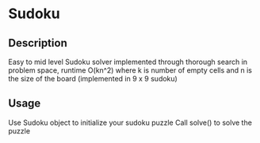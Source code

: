# Sudoku
## Description
Easy to mid level Sudoku solver implemented through thorough search in problem space, runtime O(kn^2) where k is number of empty cells and n is the size of the board (implemented in 9 x 9 sudoku)
## Usage
Use Sudoku object to initialize your sudoku puzzle
Call solve() to solve the puzzle


